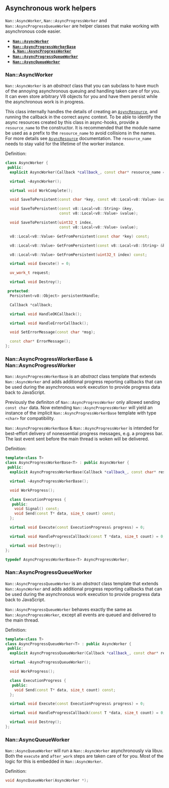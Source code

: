 ## Asynchronous work helpers`Nan::AsyncWorker`, `Nan::AsyncProgressWorker` and `Nan::AsyncProgressQueueWorker` are helper classes that make working with asynchronous code easier. - <a href="#api_nan_async_worker"><b><code>Nan::AsyncWorker</code></b></a> - <a href="#api_nan_async_progress_worker"><b><code>Nan::AsyncProgressWorkerBase &amp; Nan::AsyncProgressWorker</code></b></a> - <a href="#api_nan_async_progress_queue_worker"><b><code>Nan::AsyncProgressQueueWorker</code></b></a> - <a href="#api_nan_async_queue_worker"><b><code>Nan::AsyncQueueWorker</code></b></a><a name="api_nan_async_worker"></a>### Nan::AsyncWorker`Nan::AsyncWorker` is an _abstract_ class that you can subclass to have much of the annoying asynchronous queuing and handling taken care of for you. It can even store arbitrary V8 objects for you and have them persist while the asynchronous work is in progress.This class internally handles the details of creating an [`AsyncResource`][AsyncResource], and running the callback in thecorrect async context. To be able to identify the async resources created by this class in async-hooks, provide a`resource_name` to the constructor. It is recommended that the module name be used as a prefix to the `resource_name` to avoidcollisions in the names. For more details see [`AsyncResource`][AsyncResource] documentation.  The `resource_name` needs to stay valid for the lifetime of the worker instance.Definition:```c++class AsyncWorker { public:  explicit AsyncWorker(Callback *callback_, const char* resource_name = "nan:AsyncWorker");  virtual ~AsyncWorker();  virtual void WorkComplete();  void SaveToPersistent(const char *key, const v8::Local<v8::Value> &value);  void SaveToPersistent(const v8::Local<v8::String> &key,                        const v8::Local<v8::Value> &value);  void SaveToPersistent(uint32_t index,                        const v8::Local<v8::Value> &value);  v8::Local<v8::Value> GetFromPersistent(const char *key) const;  v8::Local<v8::Value> GetFromPersistent(const v8::Local<v8::String> &key) const;  v8::Local<v8::Value> GetFromPersistent(uint32_t index) const;  virtual void Execute() = 0;  uv_work_t request;  virtual void Destroy(); protected:  Persistent<v8::Object> persistentHandle;  Callback *callback;  virtual void HandleOKCallback();  virtual void HandleErrorCallback();  void SetErrorMessage(const char *msg);  const char* ErrorMessage();};```<a name="api_nan_async_progress_worker"></a>### Nan::AsyncProgressWorkerBase &amp; Nan::AsyncProgressWorker`Nan::AsyncProgressWorkerBase` is an _abstract_ class template that extends `Nan::AsyncWorker` and adds additional progress reporting callbacks that can be used during the asynchronous work execution to provide progress data back to JavaScript.Previously the definiton of `Nan::AsyncProgressWorker` only allowed sending `const char` data. Now extending `Nan::AsyncProgressWorker` will yield an instance of the implicit `Nan::AsyncProgressWorkerBase` template with type `<char>` for compatibility.`Nan::AsyncProgressWorkerBase` &amp; `Nan::AsyncProgressWorker` is intended for best-effort delivery of nonessential progress messages, e.g. a progress bar.  The last event sent before the main thread is woken will be delivered.Definition:```c++template<class T>class AsyncProgressWorkerBase<T> : public AsyncWorker { public:  explicit AsyncProgressWorkerBase(Callback *callback_, const char* resource_name = ...);  virtual ~AsyncProgressWorkerBase();  void WorkProgress();  class ExecutionProgress {   public:    void Signal() const;    void Send(const T* data, size_t count) const;  };  virtual void Execute(const ExecutionProgress& progress) = 0;  virtual void HandleProgressCallback(const T *data, size_t count) = 0;  virtual void Destroy();};typedef AsyncProgressWorkerBase<T> AsyncProgressWorker;```<a name="api_nan_async_progress_queue_worker"></a>### Nan::AsyncProgressQueueWorker`Nan::AsyncProgressQueueWorker` is an _abstract_ class template that extends `Nan::AsyncWorker` and adds additional progress reporting callbacks that can be used during the asynchronous work execution to provide progress data back to JavaScript.`Nan::AsyncProgressQueueWorker` behaves exactly the same as `Nan::AsyncProgressWorker`, except all events are queued and delivered to the main thread.Definition:```c++template<class T>class AsyncProgressQueueWorker<T> : public AsyncWorker { public:  explicit AsyncProgressQueueWorker(Callback *callback_, const char* resource_name = "nan:AsyncProgressQueueWorker");  virtual ~AsyncProgressQueueWorker();  void WorkProgress();  class ExecutionProgress {   public:    void Send(const T* data, size_t count) const;  };  virtual void Execute(const ExecutionProgress& progress) = 0;  virtual void HandleProgressCallback(const T *data, size_t count) = 0;  virtual void Destroy();};```<a name="api_nan_async_queue_worker"></a>### Nan::AsyncQueueWorker`Nan::AsyncQueueWorker` will run a `Nan::AsyncWorker` asynchronously via libuv. Both the `execute` and `after_work` steps are taken care of for you. Most of the logic for this is embedded in `Nan::AsyncWorker`.Definition:```c++void AsyncQueueWorker(AsyncWorker *);```[AsyncResource]: node_misc.md#api_nan_asyncresource